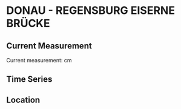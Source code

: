 # DONAU - REGENSBURG EISERNE BRÜCKE

## Current Measurement

Current measurement: <Value topic="rivers/pegel-online/DONAU/REGENSBURG EISERNE BRÜCKE/measurementValue"/> cm

## Time Series

<TimeSeries topic="rivers/pegel-online/DONAU/REGENSBURG EISERNE BRÜCKE/measurementValue" period="week" />

## Location

<WorldMap>
  <Marker lat="49.021358796498625" lon="12.101826608059241" labelTopic="rivers/pegel-online/DONAU/REGENSBURG EISERNE BRÜCKE" />
</WorldMap>
